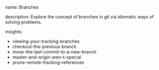 name: Branches

description: Explore the concept of branches in git via idiomatic ways of solving problems.

insights:
  - viewing-your-tracking-branches
  - checkout-the-previous-branch
  - move-the-last-commit-to-a-new-branch
  - master-and-origin-aren-t-special
  - prune-remote-tracking-references
 
